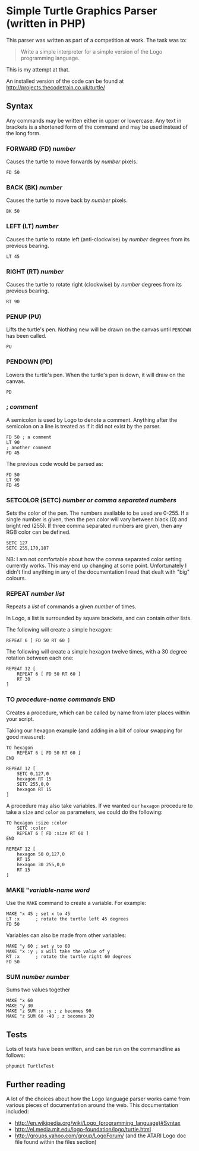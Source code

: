 # Simple Turtle Graphics Parser (written in PHP)

This parser was written as part of a competition at work.  The task was to:

> Write a simple interpreter for a simple version of the Logo programming language.

This is my attempt at that.

An installed version of the code can be found at http://projects.thecodetrain.co.uk/turtle/

## Syntax

Any commands may be written either in upper or lowercase. Any text in brackets is a shortened form of the command and may be used instead of the long form.

### FORWARD (FD) _number_

Causes the turtle to move forwards by _number_ pixels.

    FD 50
    
### BACK (BK) _number_

Causes the turtle to move back by _number_ pixels.

    BK 50
    
### LEFT (LT) _number_

Causes the turtle to rotate left (anti-clockwise) by _number_ degrees from its previous bearing.

    LT 45

### RIGHT (RT) _number_

Causes the turtle to rotate right (clockwise) by _number_ degrees from its previous bearing.

    RT 90

### PENUP (PU)

Lifts the turtle's pen. Nothing new will be drawn on the canvas until `PENDOWN` has been called.

    PU
    
### PENDOWN (PD)

Lowers the turtle's pen. When the turtle's pen is down, it will draw on the canvas.

    PD

### ; _comment_

A semicolon is used by Logo to denote a comment.  Anything after the semicolon on a line is treated as if it did not exist by the parser.

    FD 50 ; a comment
    LT 90
    ; another comment
    FD 45

The previous code would be parsed as:

    FD 50
    LT 90
    FD 45

### SETCOLOR (SETC) _number or comma separated numbers_

Sets the color of the pen.  The numbers available to be used are 0-255. If a single number is given, then the pen color will vary between black (0) and bright red (255). If three comma separated numbers are given, then any RGB color can be defined.

    SETC 127
    SETC 255,170,187
    
NB: I am not comfortable about how the comma separated color setting currently works.  This may end up changing at some point. Unfortunately I didn't find anything in any of the documentation I read that dealt with "big" colours.
    
### REPEAT _number_ _list_

Repeats a _list_ of commands a given _number_ of times.

In Logo, a list is surrounded by square brackets, and can contain other lists.

The following will create a simple hexagon:

    REPEAT 6 [ FD 50 RT 60 ]
    
The following will create a simple hexagon twelve times, with a 30 degree rotation between each one:

    REPEAT 12 [
        REPEAT 6 [ FD 50 RT 60 ]
        RT 30
    ]
    
### TO _procedure-name_ _commands_ END

Creates a procedure, which can be called by name from later places within your script.

Taking our hexagon example (and adding in a bit of colour swapping for good measure):

    TO hexagon
        REPEAT 6 [ FD 50 RT 60 ]
    END

    REPEAT 12 [ 
        SETC 0,127,0
        hexagon RT 15 
        SETC 255,0,0
        hexagon RT 15 
    ]
    
A procedure may also take variables. If we wanted our `hexagon` procedure to take a `size` and `color` as parameters, we could do the following:

    TO hexagon :size :color
        SETC :color
        REPEAT 6 [ FD :size RT 60 ]
    END

    REPEAT 12 [ 
        hexagon 50 0,127,0 
        RT 15 
        hexagon 30 255,0,0 
        RT 15 
    ]
    
### MAKE "_variable-name_ _word_

Use the `MAKE` command to create a variable. For example:

    MAKE "x 45 ; set x to 45
    LT :x      ; rotate the turtle left 45 degrees
    FD 50
    
Variables can also be made from other variables:

    MAKE "y 60 ; set y to 60
    MAKE "x :y ; x will take the value of y
    RT :x      ; rotate the turtle right 60 degrees
    FD 50

### SUM _number_ _number_

Sums two values together

    MAKE "x 60
    MAKE "y 30
    MAKE "z SUM :x :y ; z becomes 90
    MAKE "z SUM 60 -40 ; z becomes 20

## Tests

Lots of tests have been written, and can be run on the commandline as follows:

    phpunit TurtleTest

## Further reading

A lot of the choices about how the Logo language parser works came from various pieces of documentation around the web. This documentation included:

* http://en.wikipedia.org/wiki/Logo_(programming_language)#Syntax
* http://el.media.mit.edu/logo-foundation/logo/turtle.html
* http://groups.yahoo.com/group/LogoForum/ (and the ATARI Logo doc file found within the files section)

